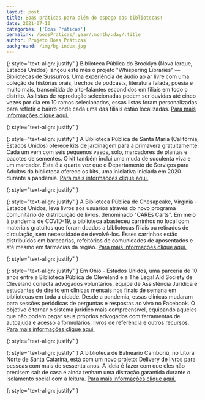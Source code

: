 ```yaml
---
layout: post
title: Boas práticas para além do espaço das bibliotecas!
date: 2021-07-10
categories: ['Boas Práticas']
permalink: /boasPraticas/:year/:month/:day/:title
author: Projeto Boas Práticas
background: /img/bg-index.jpg
---
```

{: style="text-align: justify" }
Biblioteca Pública do Brooklyn (Nova Iorque, Estados Unidos) lançou este mês o projeto "Whispering Libraries" — Bibliotecas de Sussurros. Uma experiência de áudio ao ar livre com uma coleção de histórias orais, trechos de podcasts, literatura falada, poesia e muito mais, transmitida de alto-falantes escondidos em filiais em todo o distrito. As listas de reprodução selecionadas podem ser ouvidas até cinco vezes por dia em 10 ramos selecionados, essas listas foram personalizadas para refletir o bairro onde cada uma das filiais estão localizadas.
[Para mais informações clique aqui.](https://www.6sqft.com/whispering-libraries-broadcasts-music-and-poetry-from-hidden-outdoor-speakers-across-brooklyn/)

{: style="text-align: justify" }


{: style="text-align: justify" }
A Biblioteca Pública de Santa Maria (Califórnia, Estados Unidos) oferece kits de jardinagem para a primavera gratuitamente. Cada um vem com seis pequenos vasos, solo, marcadores de plantas e pacotes de sementes. O kit também inclui uma muda de suculenta viva e um marcador. Esta é a quarta vez que o Departamento de Serviços para Adultos da biblioteca oferece os kits, uma iniciativa iniciada em 2020 durante a pandemia.
[Para mais informações clique aqui.](https://www.kcbx.org/post/santa-maria-public-library-offers-spring-gardening-kits-free#stream/0)

{: style="text-align: justify" }


{: style="text-align: justify" }
A Biblioteca Pública de Chesapeake, Virgínia - Estados Unidos, leva livros aos usuários através do novo programa comunitário de distribuição de livros, denominado "CAREs Carts". Em meio à pandemia de COVID-19, a biblioteca abasteceu carrinhos no local com materiais gratuitos que foram doados a bibliotecas filiais ou retirados de circulação, sem necessidade de devolvê-los. Esses carrinhos estão distribuídos em barbearias, refeitórios de comunidades de aposentados e até mesmo em farmácias da região.
[Para mais informações clique aqui.](https://www.pilotonline.com/news/education/vp-cp-care-carts-0411-20210409-2zllfmzemrg3nbv3uvtrph3vum-story.html)

{: style="text-align: justify" }


{: style="text-align: justify" }
Em Ohio - Estados Unidos, uma parceria de 10 anos entre a Biblioteca Pública de Cleveland e a The Legal Aid Society de Cleveland conecta advogados voluntários, equipe de Assistência Jurídica e estudantes de direito em clínicas mensais nos finais de semana em bibliotecas em toda a cidade. Desde a pandemia, essas clínicas mudaram para sessões periódicas de perguntas e respostas ao vivo no Facebook. O objetivo é tornar o sistema jurídico mais compreensível, equipando aqueles que não podem pagar seus próprios advogados com ferramentas de autoajuda e acesso a formulários, livros de referência e outros recursos.
[Para mais informações clique aqui.](https://www.cleveland.com/opinion/2021/04/libraries-play-a-vital-role-in-expanding-access-to-justice-ronald-flagg-and-felton-thomas-jr.html)

{: style="text-align: justify" }


{: style="text-align: justify" }
A biblioteca de Balneário Camboriú, no Litoral Norte de Santa Catarina, está com um novo projeto: Delivery de livros para pessoas com mais de sessenta anos. A ideia é fazer com que eles não precisem sair de casa e ainda tenham uma distração garantida durante o isolamento social com a leitura.
[Para mais informações clique aqui.](https://ndmais.com.br/cultura/biblioteca-cria-projeto-de-delivery-de-livros-para-pessoas-com-mais-de-60-anos/)

{: style="text-align: justify" }

